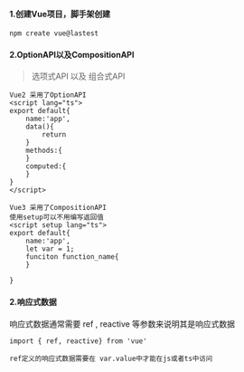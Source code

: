 #### 1.创建Vue项目，脚手架创建
```
npm create vue@lastest
```

#### 2.OptionAPI以及CompositionAPI
>选项式API 以及 组合式API 

```
Vue2 采用了OptionAPI
<script lang="ts">
export default{
	name:'app',
	data(){
		return
	}
	methods:{
	}
	computed:{
	}
}
</script>
```
```
Vue3 采用了CompositionAPI
使用setup可以不用编写返回值
<script setup lang="ts">
export default{
	name:'app',
	let var = 1;
	funciton function_name{
	}
	
}
```
#### 2.响应式数据

响应式数据通常需要 ref , reactive 等参数来说明其是响应式数据
```
import { ref, reactive} from 'vue'
```
	ref定义的响应式数据需要在 var.value中才能在js或者ts中访问